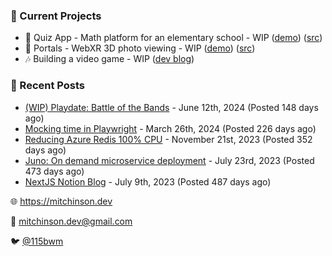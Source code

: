 ### 📌 Current Projects
- 📝 Quiz App - Math platform for an elementary school - WIP ([demo](https://quiz-staging.mitchinson.dev/)) ([src](https://github.com/bmitchinson/budget-entry))
- 📸 Portals - WebXR 3D photo viewing - WIP ([demo](https://portals.mitchinson.dev/)) ([src](https://github.com/bmitchinson/vr-jpg-viewer-webxr))
- 🎶 Building a video game - WIP ([dev blog](https://blog.mitchinson.dev/playdate-dev-one))

### 📝 Recent Posts

- [(WIP) Playdate: Battle of the Bands](https://blog.mitchinson.dev/playdate-dev-one) - June 12th, 2024 (Posted 148 days ago)
- [Mocking time in Playwright](https://blog.mitchinson.dev/playwright-mock-time) - March 26th, 2024 (Posted 226 days ago)
- [Reducing Azure Redis 100% CPU](https://blog.mitchinson.dev/redis-cpu) - November 21st, 2023 (Posted 352 days ago)
- [Juno: On demand microservice deployment](https://blog.mitchinson.dev/juno) - July 23rd, 2023 (Posted 473 days ago)
- [NextJS Notion Blog](https://blog.mitchinson.dev/blog-2023) - July 9th, 2023 (Posted 487 days ago)

🌐 https://mitchinson.dev

💌 mitchinson.dev@gmail.com

🐦 [@115bwm](https://twitter.com/115bwm)